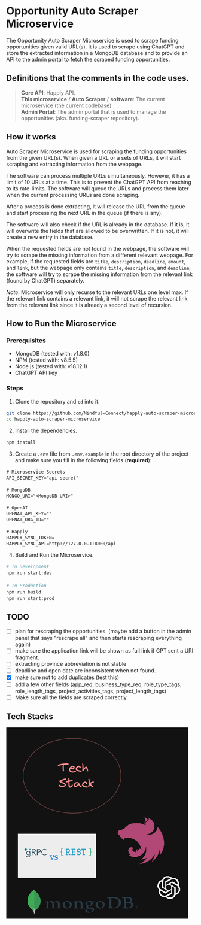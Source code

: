 # Opportunity Auto Scraper Microservice
The Opportunity Auto Scraper Microservice is used to scrape funding opportunities given valid URL(s).
It is used to scrape using ChatGPT and store the extracted information in a MongoDB database and to provide
an API to the admin portal to fetch the scraped funding opportunities.

## Definitions that the comments in the code uses.

> **Core API**: Happly API.  
**This microservice** / **Auto Scraper** / **software**: The current microservice (the current codebase).  
**Admin Portal**: The admin portal that is used to manage the opportunities (aka. funding-scraper repository).

## How it works
Auto Scraper Microservice is used for scraping the funding opportunities from the given URL(s). When given a URL or a sets of
URLs, it will start scraping and extracting information from the webpage.

The software can process multiple URLs simultaneously. However, it has a limit of 10 URLs at a time. This is to prevent
the ChatGPT API from reaching to its rate-limits. The software will queue the URLs and process them later when the current
processing URLs are done scraping.

After a process is done extracting, it will release the URL from the queue and start processing the next URL in the queue
(if there is any).

The software will also check if the URL is already in the database. If it is, it will overwrite the fields that are allowed
to be overwritten. If it is not, it will create a new entry in the database.

When the requested fields are not found in the webpage, the software will try to scrape the missing information from a 
different relevant webpage. For example, if the requested fields are `title`, `description`, `deadline`, `amount`, and
`link`, but the webpage only contains `title`, `description`, and `deadline`, the software will try to scrape the missing
information from the relevant link (found by ChatGPT) separately.

_Note_: Microservice will only recurse to the relevant URLs one level max. If the relevant link contains a relevant link,
it will not scrape the relevant link from the relevant link since it is already a second level of recursion.

## How to Run the Microservice
### Prerequisites
- MongoDB (tested with: v1.8.0)
- NPM (tested with: v8.5.5)
- Node.js (tested with: v18.12.1)
- ChatGPT API key

### Steps
1. Clone the repository and `cd` into it.
```bash
git clone https://github.com/Mindful-Connect/happly-auto-scraper-microservice.git
cd happly-auto-scraper-microservice
```

2. Install the dependencies.
```bash
npm install
```

3. Create a `.env` file from `.env.example` in the root directory of the project and make sure
you fill in the following fields (**required**):
```dotenv
# Microservice Secrets
API_SECRET_KEY="api secret"

# MongoDB
MONGO_URI="<MongoDB URI>"

# OpenAI
OPENAI_API_KEY=""
OPENAI_ORG_ID=""

# Happly
HAPPLY_SYNC_TOKEN=
HAPPLY_SYNC_API=http://127.0.0.1:8000/api
```

4. Build and Run the Microservice.
```bash
# In Development
npm run start:dev

# In Production
npm run build
npm run start:prod
```

## TODO
- [ ] plan for rescraping the opportunities. (maybe add a button in the admin panel that says "rescrape all" and then starts rescraping everything again)
- [ ] make sure the application link will be shown as full link if GPT sent a URI fragment.
- [ ] extracting province abbreviation is not stable
- [ ] deadline and open date are inconsistent when not found.
- [x] make sure not to add duplicates (test this)
- [ ] add a few other fields (app_req, business_type_req, role_type_tags, role_length_tags, project_activities_tags, project_length_tags)
- [ ] Make sure all the fields are scraped correctly.

## Tech Stacks
![img.png](docs/assets/tech-stacks.png)


